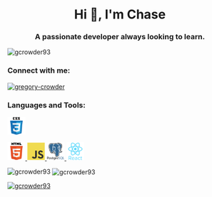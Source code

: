 <h1 align="center">Hi 👋, I'm Chase</h1>
<h3 align="center">A passionate developer always looking to learn.</h3>

<p align="left"> <img src="https://komarev.com/ghpvc/?username=gcrowder93&label=Profile%20views&color=0e75b6&style=flat" alt="gcrowder93" /> </p>

<h3 align="left">Connect with me:</h3>
<p align="left">
<a href="https://linkedin.com/in/gregory-crowder" target="blank"><img align="center" src="https://raw.githubusercontent.com/rahuldkjain/github-profile-readme-generator/master/src/images/icons/Social/linked-in-alt.svg" alt="gregory-crowder" height="30" width="40" /></a>
</p>

<h3 align="left">Languages and Tools:</h3>
<p align="left"> <a href="https://www.w3schools.com/css/" target="_blank" rel="noreferrer"> <img src="https://raw.githubusercontent.com/devicons/devicon/master/icons/css3/css3-original-wordmark.svg" alt="css3" width="40" height="40"/> </a>

<a href="https://www.w3.org/html/" target="_blank" rel="noreferrer"> <img src="https://raw.githubusercontent.com/devicons/devicon/master/icons/html5/html5-original-wordmark.svg" alt="html5" width="40" height="40"/> </a> <a href="https://developer.mozilla.org/en-US/docs/Web/JavaScript" target="_blank" rel="noreferrer"> <img src="https://raw.githubusercontent.com/devicons/devicon/master/icons/javascript/javascript-original.svg" alt="javascript" width="40" height="40"/> </a> <a href="https://www.postgresql.org" target="_blank" rel="noreferrer"> <img src="https://raw.githubusercontent.com/devicons/devicon/master/icons/postgresql/postgresql-original-wordmark.svg" alt="postgresql" width="40" height="40"/> </a> <a href="https://reactjs.org/" target="_blank" rel="noreferrer"> <img src="https://raw.githubusercontent.com/devicons/devicon/master/icons/react/react-original-wordmark.svg" alt="react" width="40" height="40"/> </a> </p>

<p><img align="left" src="https://github-readme-stats.vercel.app/api/top-langs?username=gcrowder93&show_icons=true&locale=en&layout=compact" alt="gcrowder93" /></p>

<p>&nbsp;<img align="center" src="https://github-readme-stats.vercel.app/api?username=gcrowder93&show_icons=true&locale=en" alt="gcrowder93" /></p>

<p align="left"> <a href="https://github.com/ryo-ma/github-profile-trophy"><img src="https://github-profile-trophy.vercel.app/?username=gcrowder93" alt="gcrowder93" /></a> </p>
